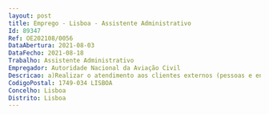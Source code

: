 ```yaml
--- 
layout: post
title: Emprego - Lisboa - Assistente Administrativo
Id: 89347
Ref: OE202108/0056
DataAbertura: 2021-08-03
DataFecho: 2021-08-18
Trabalho: Assistente Administrativo
Empregador: Autoridade Nacional da Aviação Civil
Descricao: a)Realizar o atendimento aos clientes externos (pessoas e entidades) nas matérias de competência da ANAC, de acordo com os requisitos e procedimentos definidos, presencial, telefónico e ou por comunicação escrita (email, chat, etc.) b)Disponibilizar informação geral sobre a atividade da ANAC, os serviços e procedimentos c)Receber e encaminhar os requerimentos e documentos para as unidades orgânicas, entregar os documentos de resposta e realizar o controlo de entradas e saídas dos vários processos e dos respetivos prazos totais d)Verificar e faturar os atos praticados pela área do atendimento da ANAC e, quando aplicável, receber pagamentos e)Realizar reportes relativos aos valores à guarda da Tesouraria  f)Acompanhar contas correntes de clientes g)Registar a correspondência geral da ANAC (cartas, emails, encomendas), e proceder ao seu tratamento, digitalização, seleção e encaminhamento para as diversas unidades orgânicas h)Registar e expedir a correspondência global da ANAC i)Classificar organicamente os documentos e agregar a documentação (processos) j)Assegurar o atendimento telefónico e encaminhar as chamadas para a Unidade Orgânica respetiva k)Prestar toda a informação disponível sobre atividades desenvolvidas e ou outros.l)Recolher, elaborar e tratar a informação de carácter administrativo (expediente geral correspondência) m)Registar e verificar dados em documentos de base e em dispositivos de memória e tratamento de dados n)Outras tarefas inerentes à área do atendimento da ANAC.
CodigoPostal: 1749-034 LISBOA
Concelho: Lisboa
Distrito: Lisboa
--- 
```

